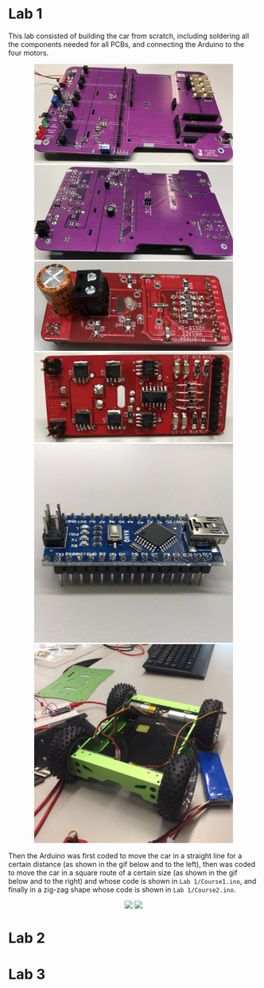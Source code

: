 # Lab 1
This lab consisted of building the car from scratch, including soldering all the components needed for all PCBs, and connecting the Arduino to the four motors.

<p align="center">
 <img src="https://github.com/J-Afzal/First-Year-Project/blob/main/Lab%201/pics/car%20pcb%20top.jpg" width="400">
 <img src="https://github.com/J-Afzal/First-Year-Project/blob/main/Lab%201/pics/car%20pcb%20bottom.jpg" width="400">
 <img src="https://github.com/J-Afzal/First-Year-Project/blob/main/Lab%201/pics/h-bridge%20top.jpg" width="400">
 <img src="https://github.com/J-Afzal/First-Year-Project/blob/main/Lab%201/pics/h-bridge%20bottom.jpg" width="400">
 <img src="https://github.com/J-Afzal/First-Year-Project/blob/main/Lab%201/pics/arduino.jpg" width="400">
 <img src="https://github.com/J-Afzal/First-Year-Project/blob/main/Lab%201/pics/car.jpg" width="400">
</p>

Then the Arduino was first coded to move the car in a straight line for a certain distance (as shown in the gif below and to the left), then was coded to move the car in a square route of a certain size (as shown in the gif below and to the right) and whose code is shown in `Lab 1/Course1.ino`, and finally in a zig-zag shape whose code is shown in `Lab 1/Course2.ino`.

<p align="center">
 <img src="https://github.com/J-Afzal/First-Year-Project/blob/main/Lab%201/pics/straight%20line.gif">
 <img src="https://github.com/J-Afzal/First-Year-Project/blob/main/Lab%201/pics/square.gif">
</p>

# Lab 2


# Lab 3
